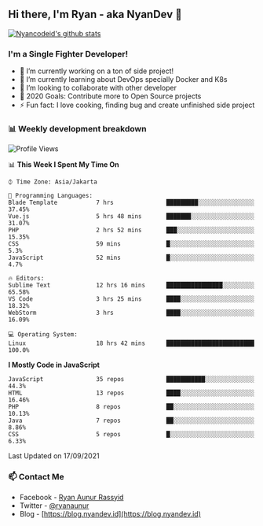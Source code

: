 ## Hi there, I'm Ryan - aka NyanDev 👋

[![Nyancodeid's github stats](https://github-readme-stats.vercel.app/api?username=nyancodeid)](https://github.com/nyancodeid/nyancodeid)

### I'm a Single Fighter Developer!
- 🔭 I’m currently working on a ton of side project!
- 🌱 I’m currently learning about DevOps specially Docker and K8s
- 👯 I’m looking to collaborate with other developer
- 🥅 2020 Goals: Contribute more to Open Source projects
- ⚡ Fun fact: I love cooking, finding bug and create unfinished side project 

### 📊 Weekly development breakdown

<!--START_SECTION:waka-->
![Profile Views](http://img.shields.io/badge/Profile%20Views-12-blue)

📊 **This Week I Spent My Time On** 

```text
⌚︎ Time Zone: Asia/Jakarta

💬 Programming Languages: 
Blade Template           7 hrs               █████████░░░░░░░░░░░░░░░░   37.45% 
Vue.js                   5 hrs 48 mins       ███████░░░░░░░░░░░░░░░░░░   31.07% 
PHP                      2 hrs 52 mins       ███░░░░░░░░░░░░░░░░░░░░░░   15.35% 
CSS                      59 mins             █░░░░░░░░░░░░░░░░░░░░░░░░   5.3% 
JavaScript               52 mins             █░░░░░░░░░░░░░░░░░░░░░░░░   4.7%

🔥 Editors: 
Sublime Text             12 hrs 16 mins      ████████████████░░░░░░░░░   65.58% 
VS Code                  3 hrs 25 mins       ████░░░░░░░░░░░░░░░░░░░░░   18.32% 
WebStorm                 3 hrs               ████░░░░░░░░░░░░░░░░░░░░░   16.09%

💻 Operating System: 
Linux                    18 hrs 42 mins      █████████████████████████   100.0%

```

**I Mostly Code in JavaScript** 

```text
JavaScript               35 repos            ███████████░░░░░░░░░░░░░░   44.3% 
HTML                     13 repos            ████░░░░░░░░░░░░░░░░░░░░░   16.46% 
PHP                      8 repos             ██░░░░░░░░░░░░░░░░░░░░░░░   10.13% 
Java                     7 repos             ██░░░░░░░░░░░░░░░░░░░░░░░   8.86% 
CSS                      5 repos             █░░░░░░░░░░░░░░░░░░░░░░░░   6.33%

```



 Last Updated on 17/09/2021
<!--END_SECTION:waka-->

### 📫 Contact Me
- Facebook - [Ryan Aunur Rassyid](https://facebook.com/ryan.hac)
- Twitter - [@ryanaunur](https://twitter.com/ryanaunur)
- Blog - [https://blog.nyandev.id](https://blog.nyandev.id)
